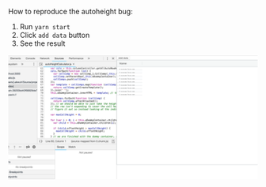 How to reproduce the autoheight bug:

1. Run `yarn start`
2. Click `add data` button
3. See the result

![image.png](./image.png)